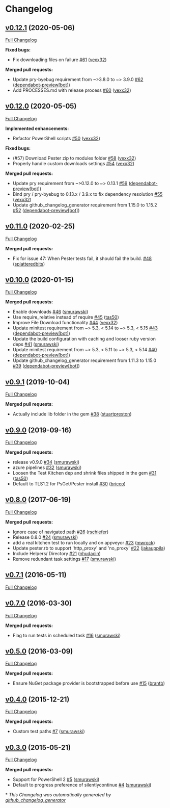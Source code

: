 # Changelog

## [v0.12.1](https://github.com/test-kitchen/kitchen-pester/tree/v0.12.1) (2020-05-06)

[Full Changelog](https://github.com/test-kitchen/kitchen-pester/compare/v0.12.0...v0.12.1)

**Fixed bugs:**

- Fix downloading files on failure [\#61](https://github.com/test-kitchen/kitchen-pester/pull/61) ([vexx32](https://github.com/vexx32))

**Merged pull requests:**

- Update pry-byebug requirement from ~\>3.8.0 to ~\> 3.9.0 [\#62](https://github.com/test-kitchen/kitchen-pester/pull/62) ([dependabot-preview[bot]](https://github.com/apps/dependabot-preview))
- Add PROCESSES.md with release process [\#60](https://github.com/test-kitchen/kitchen-pester/pull/60) ([vexx32](https://github.com/vexx32))

## [v0.12.0](https://github.com/test-kitchen/kitchen-pester/tree/v0.12.0) (2020-05-05)

[Full Changelog](https://github.com/test-kitchen/kitchen-pester/compare/v0.11.0...v0.12.0)

**Implemented enhancements:**

- Refactor PowerShell scripts [\#50](https://github.com/test-kitchen/kitchen-pester/pull/50) ([vexx32](https://github.com/vexx32))

**Fixed bugs:**

- \(\#57\) Download Pester zip to modules folder [\#58](https://github.com/test-kitchen/kitchen-pester/pull/58) ([vexx32](https://github.com/vexx32))
- Properly handle custom downloads settings [\#54](https://github.com/test-kitchen/kitchen-pester/pull/54) ([vexx32](https://github.com/vexx32))

**Merged pull requests:**

- Update pry requirement from ~\>0.12.0 to ~\> 0.13.1 [\#59](https://github.com/test-kitchen/kitchen-pester/pull/59) ([dependabot-preview[bot]](https://github.com/apps/dependabot-preview))
- Bind pry / pry-byebug to 0.13.x / 3.9.x to fix dependency resolution [\#55](https://github.com/test-kitchen/kitchen-pester/pull/55) ([vexx32](https://github.com/vexx32))
- Update github\_changelog\_generator requirement from 1.15.0 to 1.15.2 [\#52](https://github.com/test-kitchen/kitchen-pester/pull/52) ([dependabot-preview[bot]](https://github.com/apps/dependabot-preview))

## [v0.11.0](https://github.com/test-kitchen/kitchen-pester/tree/v0.11.0) (2020-02-25)

[Full Changelog](https://github.com/test-kitchen/kitchen-pester/compare/v0.10.0...v0.11.0)

**Merged pull requests:**

- Fix for issue 47: When Pester tests fail, it should fail the build. [\#48](https://github.com/test-kitchen/kitchen-pester/pull/48) ([splatteredbits](https://github.com/splatteredbits))

## [v0.10.0](https://github.com/test-kitchen/kitchen-pester/tree/v0.10.0) (2020-01-15)

[Full Changelog](https://github.com/test-kitchen/kitchen-pester/compare/v0.9.1...v0.10.0)

**Merged pull requests:**

- Enable downloads [\#46](https://github.com/test-kitchen/kitchen-pester/pull/46) ([smurawski](https://github.com/smurawski))
- Use require\_relative instead  of require [\#45](https://github.com/test-kitchen/kitchen-pester/pull/45) ([tas50](https://github.com/tas50))
- Improve File Download functionality [\#44](https://github.com/test-kitchen/kitchen-pester/pull/44) ([vexx32](https://github.com/vexx32))
- Update minitest requirement from ~\> 5.3, \< 5.14 to ~\> 5.3, \< 5.15 [\#43](https://github.com/test-kitchen/kitchen-pester/pull/43) ([dependabot-preview[bot]](https://github.com/apps/dependabot-preview))
- Update the build configuration with caching and looser ruby version deps [\#41](https://github.com/test-kitchen/kitchen-pester/pull/41) ([smurawski](https://github.com/smurawski))
- Update minitest requirement from ~\> 5.3, \< 5.11 to ~\> 5.3, \< 5.14 [\#40](https://github.com/test-kitchen/kitchen-pester/pull/40) ([dependabot-preview[bot]](https://github.com/apps/dependabot-preview))
- Update github\_changelog\_generator requirement from 1.11.3 to 1.15.0 [\#39](https://github.com/test-kitchen/kitchen-pester/pull/39) ([dependabot-preview[bot]](https://github.com/apps/dependabot-preview))

## [v0.9.1](https://github.com/test-kitchen/kitchen-pester/tree/v0.9.1) (2019-10-04)

[Full Changelog](https://github.com/test-kitchen/kitchen-pester/compare/v0.9.0...v0.9.1)

**Merged pull requests:**

- Actually include lib folder in the gem [\#38](https://github.com/test-kitchen/kitchen-pester/pull/38) ([stuartpreston](https://github.com/stuartpreston))

## [v0.9.0](https://github.com/test-kitchen/kitchen-pester/tree/v0.9.0) (2019-09-16)

[Full Changelog](https://github.com/test-kitchen/kitchen-pester/compare/v0.8.0...v0.9.0)

**Merged pull requests:**

- release v0.9.0 [\#34](https://github.com/test-kitchen/kitchen-pester/pull/34) ([smurawski](https://github.com/smurawski))
- azure pipelines [\#32](https://github.com/test-kitchen/kitchen-pester/pull/32) ([smurawski](https://github.com/smurawski))
- Loosen the Test Kitchen dep and shrink files shipped in the gem [\#31](https://github.com/test-kitchen/kitchen-pester/pull/31) ([tas50](https://github.com/tas50))
- Default to TLS1.2 for PsGet/Pester install [\#30](https://github.com/test-kitchen/kitchen-pester/pull/30) ([briceo](https://github.com/briceo))

## [v0.8.0](https://github.com/test-kitchen/kitchen-pester/tree/v0.8.0) (2017-06-19)

[Full Changelog](https://github.com/test-kitchen/kitchen-pester/compare/v0.7.1...v0.8.0)

**Merged pull requests:**

- Ignore case of navigated path [\#26](https://github.com/test-kitchen/kitchen-pester/pull/26) ([rschiefer](https://github.com/rschiefer))
- Release 0.8.0 [\#24](https://github.com/test-kitchen/kitchen-pester/pull/24) ([smurawski](https://github.com/smurawski))
- add a real kitchen test to run locally and on appveyor [\#23](https://github.com/test-kitchen/kitchen-pester/pull/23) ([mwrock](https://github.com/mwrock))
- Update pester.rb to support 'http\_proxy' and 'no\_proxy' [\#22](https://github.com/test-kitchen/kitchen-pester/pull/22) ([jakauppila](https://github.com/jakauppila))
- Include Helpers/ Directory [\#21](https://github.com/test-kitchen/kitchen-pester/pull/21) ([nhudacin](https://github.com/nhudacin))
- Remove redundant task settings [\#17](https://github.com/test-kitchen/kitchen-pester/pull/17) ([smurawski](https://github.com/smurawski))

## [v0.7.1](https://github.com/test-kitchen/kitchen-pester/tree/v0.7.1) (2016-05-11)

[Full Changelog](https://github.com/test-kitchen/kitchen-pester/compare/v0.7.0...v0.7.1)

## [v0.7.0](https://github.com/test-kitchen/kitchen-pester/tree/v0.7.0) (2016-03-30)

[Full Changelog](https://github.com/test-kitchen/kitchen-pester/compare/v0.5.0...v0.7.0)

**Merged pull requests:**

- Flag to run tests in scheduled task [\#16](https://github.com/test-kitchen/kitchen-pester/pull/16) ([smurawski](https://github.com/smurawski))

## [v0.5.0](https://github.com/test-kitchen/kitchen-pester/tree/v0.5.0) (2016-03-09)

[Full Changelog](https://github.com/test-kitchen/kitchen-pester/compare/v0.4.0...v0.5.0)

**Merged pull requests:**

- Ensure NuGet package provider is bootstrapped before use [\#15](https://github.com/test-kitchen/kitchen-pester/pull/15) ([brantb](https://github.com/brantb))

## [v0.4.0](https://github.com/test-kitchen/kitchen-pester/tree/v0.4.0) (2015-12-21)

[Full Changelog](https://github.com/test-kitchen/kitchen-pester/compare/v0.3.0...v0.4.0)

**Merged pull requests:**

- Custom test paths [\#7](https://github.com/test-kitchen/kitchen-pester/pull/7) ([smurawski](https://github.com/smurawski))

## [v0.3.0](https://github.com/test-kitchen/kitchen-pester/tree/v0.3.0) (2015-05-21)

[Full Changelog](https://github.com/test-kitchen/kitchen-pester/compare/942fee571a12609b80315847872a045291364fb8...v0.3.0)

**Merged pull requests:**

- Support for PowerShell 2 [\#5](https://github.com/test-kitchen/kitchen-pester/pull/5) ([smurawski](https://github.com/smurawski))
- Default to progress preference of silentlycontinue [\#4](https://github.com/test-kitchen/kitchen-pester/pull/4) ([smurawski](https://github.com/smurawski))



\* *This Changelog was automatically generated by [github_changelog_generator](https://github.com/github-changelog-generator/github-changelog-generator)*
